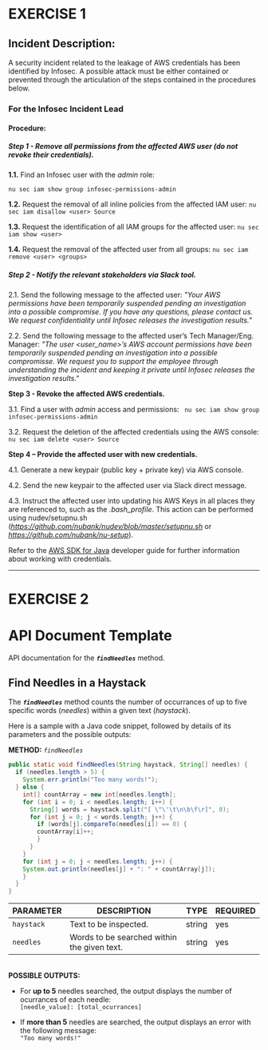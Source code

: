 # EXERCISE 1

## Incident Description:

A security incident related to the leakage of AWS credentials has been identified by Infosec. A possible attack must be either contained or prevented through the articulation of the steps contained in the procedures below.

### For the Infosec Incident Lead

#### Procedure:

##### Step 1 - Remove all permissions from the affected AWS user (do not revoke their credentials).

  **1.1.** Find an Infosec user with the *admin* role:
  ```
  nu sec iam show group infosec-permissions-admin
  ```
  
  **1.2.** Request the removal of all inline policies from the affected IAM user:
  ```nu sec iam disallow <user> Source```
  
  **1.3.** Request the identification of all IAM groups for the affected user:
  ```nu sec iam show <user>```
  
  **1.4.** Request the removal of the affected user from all groups:
  ```nu sec iam remove <user> <groups>```
  
##### Step 2 - Notify the relevant stakeholders via Slack tool.

  2.1. Send the following message to the affected user:
  *"Your AWS permissions have been temporarily suspended pending an investigation into a possible compromise. If you have any questions, please contact us. We request  confidentiality until Infosec releases the investigation results."*
  
  2.2. Send the following message to the affected user’s Tech Manager/Eng. Manager:
  *"The user <user_name>’s AWS account permissions have been temporarily suspended pending an investigation into a possible compromisse. We request you to support the employee through understanding the incident and keeping it private until Infosec releases the investigation results."*
  
**Step 3 - Revoke the affected AWS credentials.**

  3.1. Find a user with *admin* access and permissions:
  ``` nu sec iam show group infosec-permissions-admin```
  
  3.2. Request the deletion of the affected credentials using the AWS console:
  ```nu sec iam delete <user> Source```
  
**Step 4 – Provide the affected user with new credentials.**

  4.1. Generate a new keypair (public key + private key) via AWS console.

  4.2. Send the new keypair to the affected user via Slack direct message.

  4.3. Instruct the affected user into updating his AWS Keys in all places they are referenced to, such as the *.bash_profile*. This action can be performed using nudev/setupnu.sh (*https://github.com/nubank/nudev/blob/master/setupnu.sh* or *https://github.com/nubank/nu-setup*).

Refer to the [AWS SDK for Java](https://docs.aws.amazon.com/sdk-for-java/v1/developer-guide/credentials.html) developer guide for further information about working with credentials.

---

# EXERCISE 2

# API Document Template

API documentation for the **_`findNeedles`_** method.

## Find Needles in a Haystack

The **_`findNeedles`_** method counts the number of occurrances of up to five specific words (*needles*) within a given text (*haystack*).

Here is a sample with a Java code snippet, followed by details of its parameters and the possible outputs:

**METHOD:** *`findNeedles`*
```java
public static void findNeedles(String haystack, String[] needles) {
  if (needles.length > 5) {
    System.err.println("Too many words!");
  } else {
    int[] countArray = new int[needles.length];
    for (int i = 0; i < needles.length; i++) {
      String[] words = haystack.split("[ \"\'\t\n\b\f\r]", 0);
      for (int j = 0; j < words.length; j++) {
        if (words[j].compareTo(needles[i]) == 0) {
        countArray[i]++;
        }
      }
    }
    for (int j = 0; j < needles.length; j++) {
    System.out.println(needles[j] + ": " + countArray[j]);
    }
  }
}
```

|PARAMETER|DESCRIPTION|TYPE|REQUIRED|
|---|---|---|---|
|`haystack`|Text to be inspected.|string|yes|
|`needles`|Words to be searched within the given text.|string|yes|

<br/>**POSSIBLE OUTPUTS:**

* For **up to 5** needles searched, the output displays the number of ocurrances of each needle:
<br/>`[needle_value]: [total_ocurrances]`

* If **more than 5** needles are searched, the output displays an error with the following message:
<br/>`"Too many words!"`

